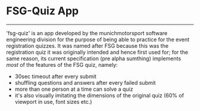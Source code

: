 # FSG-Quiz App

***

'fsg-quiz' is an app developed by the munichmotorsport software engineering division for the purpose of being able to practice for the event registration quizzes. It was named after FSG because this was the registration quiz it was originally intended and hence first used for; for the same reason, its current specification (pre alpha sumthing) implements *most* of the features of the FSG quiz, namely:

* 30sec timeout after every submit
* shuffling questions and answers after every failed submit
* more than one person at a time can solve a quiz
* it's also visually imitating the dimensions of the original quiz (60% of viewport in use, font sizes etc.)